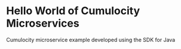 # Hello World of Cumulocity Microservices
Cumulocity microservice example developed using the SDK for Java
